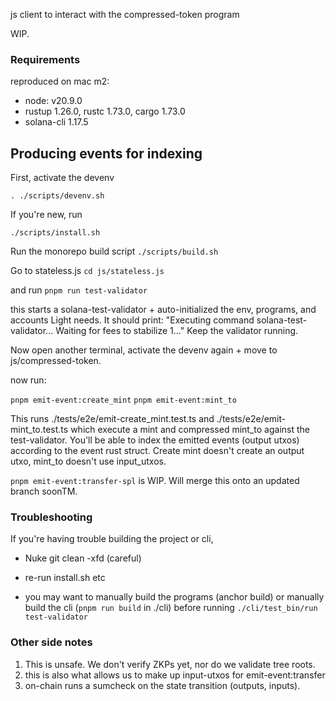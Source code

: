 js client to interact with the compressed-token program

WIP.

### Requirements

reproduced on mac m2:

- node: v20.9.0
- rustup 1.26.0, rustc 1.73.0, cargo 1.73.0
- solana-cli 1.17.5

## Producing events for indexing

First, activate the devenv

`. ./scripts/devenv.sh`

If you're new, run

`./scripts/install.sh`

Run the monorepo build script
`./scripts/build.sh`

Go to stateless.js
`cd js/stateless.js`

and run
`pnpm run test-validator`

this starts a solana-test-validator + auto-initialized the env, programs, and accounts Light needs.
It should print: "Executing command solana-test-validator...
Waiting for fees to stabilize 1..."
Keep the validator running.

Now open another terminal, activate the devenv again + move to js/compressed-token.

now run:

`pnpm emit-event:create_mint`
`pnpm emit-event:mint_to`

This runs ./tests/e2e/emit-create_mint.test.ts and ./tests/e2e/emit-mint_to.test.ts which execute a mint and compressed mint_to against the test-validator. You'll be able to index the emitted events (output utxos) according to the event rust struct. Create mint doesn't create an output utxo, mint_to doesn't use input_utxos.

`pnpm emit-event:transfer-spl` is WIP. Will merge this onto an updated branch soonTM.

### Troubleshooting

If you're having trouble building the project or cli,

- Nuke git clean -xfd (careful)

- re-run install.sh etc

- you may want to manually build the programs (anchor build)
  or manually build the cli (`pnpm run build` in ./cli) before running
  `./cli/test_bin/run test-validator`

### Other side notes

1. This is unsafe. We don't verify ZKPs yet, nor do we validate tree roots.
2. this is also what allows us to make up input-utxos for emit-event:transfer
3. on-chain runs a sumcheck on the state transition (outputs, inputs).
